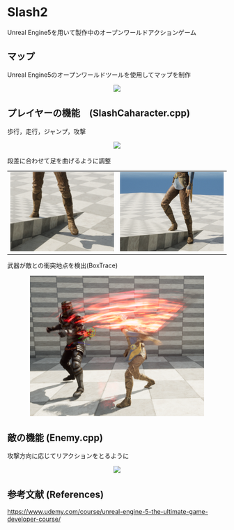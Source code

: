 # Slash2
Unreal Engine5を用いて製作中のオープンワールドアクションゲーム


## マップ 
Unreal Engine5のオープンワールドツールを使用してマップを制作
<div align="center">
<img src="./Source/Slash2/Image/mapFly.gif" width="400">
</div>




## プレイヤーの機能　(SlashCaharacter.cpp)
歩行，走行，ジャンプ，攻撃

<div align="center">
<img src="./Source/Slash2/Image/PlayerAction_AdobeExpress.gif" width="400">
</div>


段差に合わせて足を曲げるように調整


<div align="center">
  <table>
    <tr>
      <td><img src="./Source/Slash2/Image/floatingFoot.png" width="400"></td>
      <td><img src="./Source/Slash2/Image/groundFoot.png" width="400"></td>
    </tr>
  </table>
</div>

武器が敵との衝突地点を検出(BoxTrace)

<div align="center">
<img src="./Source/Slash2/Image/impactPoint.png" width="400">
</div>



## 敵の機能 (Enemy.cpp)
攻撃方向に応じてリアクションをとるように

<div align="center">
<img src="./Source/Slash2/Image/hitReact.gif" width="400">
</div>

## 参考文献 (References)
https://www.udemy.com/course/unreal-engine-5-the-ultimate-game-developer-course/


